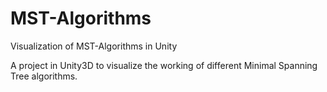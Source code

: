 # MST-Algorithms
Visualization of MST-Algorithms in Unity

A project in Unity3D to visualize the working of different Minimal Spanning Tree algorithms.
